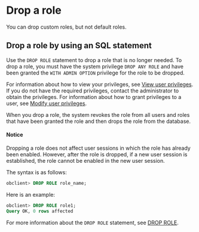 # Drop a role

You can drop custom roles, but not default roles.

## Drop a role by using an SQL statement

Use the `DROP ROLE` statement to drop a role that is no longer needed. To drop a role, you must have the system privilege `DROP ANY ROLE` and have been granted the `WITH ADMIN OPTION` privilege for the role to be dropped.

For information about how to view your privileges, see [View user privileges](../600.view-user-permissions-of-oracle-mode.md). If you do not have the required privileges, contact the administrator to obtain the privileges. For information about how to grant privileges to a user, see [Modify user privileges](../700.modify-user-permissions-of-oracle-mode.md).

When you drop a role, the system revokes the role from all users and roles that have been granted the role and then drops the role from the database.

<main id="notice" type='notice'>
    <h4>Notice</h4>
    <p>Dropping a role does not affect user sessions in which the role has already been enabled. However, after the role is dropped, if a new user session is established, the role cannot be enabled in the new user session. </p>
</main>

The syntax is as follows:

```sql
obclient> DROP ROLE role_name;
```

Here is an example:

```sql
obclient> DROP ROLE role1;
Query OK, 0 rows affected
```

For more information about the `DROP ROLE` statement, see [DROP ROLE](../../../../../../700.reference/500.sql-reference/100.sql-syntax/300.common-tenant-of-oracle-mode/900.sql-statement-of-oracle-mode/100.ddl-of-oracle-mode/3600.drop-role-of-oracle-mode.md).
